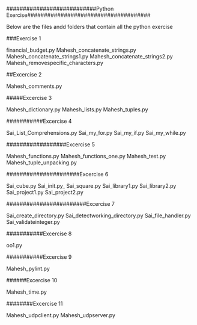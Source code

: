 ###########################Python Exercise#####################################


Below are the files andd folders that contain all the python exercise



###Exercise 1

financial_budget.py
Mahesh_concatenate_strings.py
Mahesh_concatenate_strings1.py
Mahesh_concatenate_strings2.py
Mahesh_removespecific_characters.py

##Excercise 2

Mahesh_comments.py

#####Excercise 3

Mahesh_dictionary.py
Mahesh_lists.py
Mahesh_tuples.py

###########Excercise 4

Sai_List_Comprehensions.py
Sai_my_for.py
Sai_my_if.py
Sai_my_while.py

##################Excercise 5

Mahesh_functions.py
Mahesh_functions_one.py
Mahesh_test.py
Mahesh_tuple_unpacking.py

######################Excercise 6

Sai_cube.py
Sai_init.py_
Sai_square.py
Sai_library1.py
Sai_library2.py
Sai_project1.py
Sai_project2.py

########################Excercise 7

Sai_create_directory.py
Sai_detectworking_directory.py
Sai_file_handler.py
Sai_validateinteger.py

###########Excercise 8

oo1.py

###########Excercise 9

Mahesh_pylint.py

######Excercise 10

Mahesh_time.py

########Excercise 11

Mahesh_udpclient.py
Mahesh_udpserver.py
